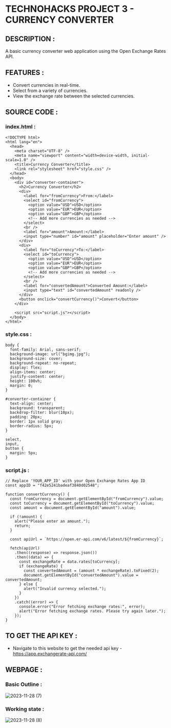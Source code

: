 # TECHNOHACKS PROJECT 3 - CURRENCY CONVERTER 

## DESCRIPTION :

A basic currency converter web application using the Open Exchange Rates API.

## FEATURES :

- Convert currencies in real-time.
- Select from a variety of currencies.
- View the exchange rate between the selected currencies.

## SOURCE CODE :

### index.html :

```
<!DOCTYPE html>
<html lang="en">
  <head>
    <meta charset="UTF-8" />
    <meta name="viewport" content="width=device-width, initial-scale=1.0" />
    <title>Currency Converter</title>
    <link rel="stylesheet" href="style.css" />
  </head>
  <body>
    <div id="converter-container">
      <h2>Currency Converter</h2>
      <div>
        <label for="fromCurrency">From:</label>
        <select id="fromCurrency">
          <option value="USD">USD</option>
          <option value="EUR">EUR</option>
          <option value="GBP">GBP</option>
          <!-- Add more currencies as needed -->
        </select>
        <br />
        <label for="amount">Amount:</label>
        <input type="number" id="amount" placeholder="Enter amount" />
      </div>
      <div>
        <label for="toCurrency">To:</label>
        <select id="toCurrency">
          <option value="USD">USD</option>
          <option value="EUR">EUR</option>
          <option value="GBP">GBP</option>
          <!-- Add more currencies as needed -->
        </select>
        <br />
        <label for="convertedAmount">Converted Amount:</label>
        <input type="text" id="convertedAmount" readonly />
      </div>
      <button onclick="convertCurrency()">Convert</button>
    </div>

    <script src="script.js"></script>
  </body>
</html>
```

### style.css :

```
body {
  font-family: Arial, sans-serif;
  background-image: url("bgimg.jpg");
  background-size: cover;
  background-repeat: no-repeat;
  display: flex;
  align-items: center;
  justify-content: center;
  height: 100vh;
  margin: 0;
}

#converter-container {
  text-align: center;
  background: transparent;
  backdrop-filter: blur(10px);
  padding: 20px;
  border: 1px solid gray;
  border-radius: 5px;
}

select,
input,
button {
  margin: 5px;
}
```

### script.js :

```
// Replace 'YOUR_APP_ID' with your Open Exchange Rates App ID
const appID = "f42e5241badeaf3840d02548";

function convertCurrency() {
  const fromCurrency = document.getElementById("fromCurrency").value;
  const toCurrency = document.getElementById("toCurrency").value;
  const amount = document.getElementById("amount").value;

  if (!amount) {
    alert("Please enter an amount.");
    return;
  }

  const apiUrl = `https://open.er-api.com/v6/latest/${fromCurrency}`;

  fetch(apiUrl)
    .then((response) => response.json())
    .then((data) => {
      const exchangeRate = data.rates[toCurrency];
      if (exchangeRate) {
        const convertedAmount = (amount * exchangeRate).toFixed(2);
        document.getElementById("convertedAmount").value = convertedAmount;
      } else {
        alert("Invalid currency selected.");
      }
    })
    .catch((error) => {
      console.error("Error fetching exchange rates:", error);
      alert("Error fetching exchange rates. Please try again later.");
    });
}
```

## TO GET THE API KEY : 

* Navigate to this website to get the needed api key - https://app.exchangerate-api.com/

## WEBPAGE :

### Basic Outline :

![2023-11-28 (7)](https://github.com/Mena-Rossini/currency_converter/assets/102855266/22cf9e47-0ebd-4883-83ff-358a8dc8fbfb)

### Working state :

![2023-11-28 (8)](https://github.com/Mena-Rossini/currency_converter/assets/102855266/024ec1a2-03a6-4a38-be6e-c561c685064e)


